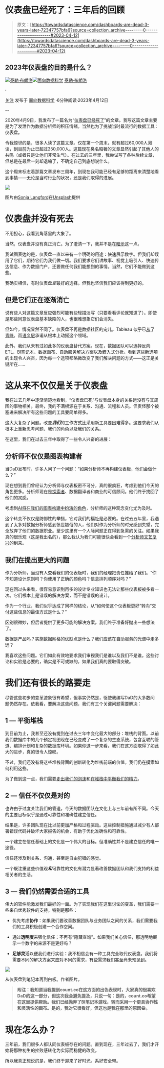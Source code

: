 # 仪表盘已经死了：三年后的回顾

> 原文：[https://towardsdatascience.com/dashboards-are-dead-3-years-later-72347757bfa6?source=collection_archive---------0-----------------------#2023-04-12](https://towardsdatascience.com/dashboards-are-dead-3-years-later-72347757bfa6?source=collection_archive---------0-----------------------#2023-04-12)

## 2023年仪表盘的目的是什么？

[](https://taylor-count.medium.com/?source=post_page-----72347757bfa6--------------------------------)[![泰勒·布朗洛](../Images/1b9df2c82aea2920ba4059dba8b7c93b.png)](https://taylor-count.medium.com/?source=post_page-----72347757bfa6--------------------------------)[](https://towardsdatascience.com/?source=post_page-----72347757bfa6--------------------------------)[![面向数据科学](../Images/a6ff2676ffcc0c7aad8aaf1d79379785.png)](https://towardsdatascience.com/?source=post_page-----72347757bfa6--------------------------------) [泰勒·布朗洛](https://taylor-count.medium.com/?source=post_page-----72347757bfa6--------------------------------)

·

[关注](https://medium.com/m/signin?actionUrl=https%3A%2F%2Fmedium.com%2F_%2Fsubscribe%2Fuser%2Fcdc63fa2a06e&operation=register&redirect=https%3A%2F%2Ftowardsdatascience.com%2Fdashboards-are-dead-3-years-later-72347757bfa6&user=Taylor+Brownlow&userId=cdc63fa2a06e&source=post_page-cdc63fa2a06e----72347757bfa6---------------------post_header-----------) 发布于 [面向数据科学](https://towardsdatascience.com/?source=post_page-----72347757bfa6--------------------------------) ·6分钟阅读·2023年4月12日[](https://medium.com/m/signin?actionUrl=https%3A%2F%2Fmedium.com%2F_%2Fvote%2Ftowards-data-science%2F72347757bfa6&operation=register&redirect=https%3A%2F%2Ftowardsdatascience.com%2Fdashboards-are-dead-3-years-later-72347757bfa6&user=Taylor+Brownlow&userId=cdc63fa2a06e&source=-----72347757bfa6---------------------clap_footer-----------)

--

[](https://medium.com/m/signin?actionUrl=https%3A%2F%2Fmedium.com%2F_%2Fbookmark%2Fp%2F72347757bfa6&operation=register&redirect=https%3A%2F%2Ftowardsdatascience.com%2Fdashboards-are-dead-3-years-later-72347757bfa6&source=-----72347757bfa6---------------------bookmark_footer-----------)

2020年4月9日，我发布了一篇名为“[仪表盘已经死了](/dashboards-are-dead-b9f12eeb2ad2?ref=blog.count.co)”的文章。我写这篇文章主要是为了发泄作为数据分析师的积压情绪，当然也为了挑战当时最流行的数据工具：仪表盘。

令我惊讶的是，很多人读了这篇文章。仅在第一个周末，就有超过60,000人阅读，到目前为止已超过250,000人。这篇现在臭名昭著的文章显然引起了其他人的共鸣（或者只是让他们非常生气）。在过去的三年里，我尝试写了各种后续文章，但总是在最后一刻却退缩了，不确定自己到底想说什么。

这个周末标志着那篇文章发布三周年，到现在我可能已经有足够的距离来清楚地看到事情——无论是当时行业的状况，还是我们取得的进展。

![](../Images/bb299a0d44083c03fda310e027af41a6.png)

图片由[Sonja Langford](https://unsplash.com/@sonjalangford?utm_source=unsplash&utm_medium=referral&utm_content=creditCopyText)在[Unsplash](https://unsplash.com/photos/eIkbSc3SDtI?utm_source=unsplash&utm_medium=referral&utm_content=creditCopyText)提供

# 仪表盘并没有死去

不用担心，我看到角落里的大象了。

当然，仪表盘并没有真正消亡。为了澄清一下，我并不是在[暗示](https://en.wikipedia.org/wiki/Hyperbole?ref=blog.count.co)这一点。

我试图表达的是，仪表盘一直以来有一个明确的用途：快速展示数字。但我们却误用了它们，期待它们为我们做一切。我们要求它们讲故事、视觉上吸引人、快速传达信息、作为数据门户，还要做任何我们能想到的事情。当然，它们不能做到这些。

我确实相信，有时仪表盘*是*最好的选择。但我也坚信我们应该得到更好的。

## 但是它们正在逐渐消亡

说有些人对这篇文章反应强烈可能有些轻描淡写（只要看看评论就知道了）。即使是那些同意仪表盘基本缺陷的人，也很难想象它们会消失。

但如今，情况显然不同了。仪表盘不再是数据社区的宠儿。Tableau 似乎已[从](https://twitter.com/RobertJanezic/status/1612434044024942592?ref_src=twsrc%5Etfw%7Ctwcamp%5Etweetembed%7Ctwterm%5E1612434044024942592%7Ctwgr%5Eda0a846c0dbea47294b79d9175b39be98540921f%7Ctwcon%5Es1_&ref_url=https%3A%2F%2Fblog.count.co%2Fp%2F6dc638ff-67e5-482b-85ee-885a849f64d8%2F&ref=blog.count.co)了[青睐](https://www.geekwire.com/2023/tableau-has-been-killed-by-salesforce-past-and-current-tableau-employees-gather-at-irish-wake/?ref=blog.count.co)，而[语义层](https://davidsj.substack.com/p/semantic-superiority-part-1?ref=blog.count.co)承诺从根本上动摇这个领域。

此外，我们从未有过如此多的仪表盘替代方案。现在，数据团队可以选择反向ETL、BI笔记本、数据画布、自助服务解决方案以及嵌入式分析。看到这些新选项的出现令人兴奋，因为每一个选项都略微改变了我们解决问题的方式——这正是关键所在……

# 这从来不仅仅是关于仪表盘

我在过去几年中逐渐清楚地看到，“仪表盘已死”与仪表盘本身的关系远没有与其周围的事物相关。最终，我的不满根源在于关系、沟通、流程和人员。但责怪那个被塞进来解决所有这些问题的工具要简单得多。

这大大复杂了问题。改变***我们***的工作方式比采用新工具要困难得多。这要求我们从根本上重新思考问题、我们的角色以及我们的关系。

在这里，我们在过去三年中取得了一些令人兴奋的进展：

## 分析师不仅仅是图表构建者

当DaD发布时，许多人问了一个问题：“如果分析师不再构建仪表板，他们会做什么？”

现在想到我们曾经认为分析师与仪表板密不可分，真的很疯狂，考虑到他们今天的角色更多。分析师现在是[探索者](https://wrongbutuseful.substack.com/p/analysts-are-explorers?ref=blog.count.co)、数据翻译者和商业的可信顾问。他们终于找回了他们的灵感。

考虑到[AI将在我们的图表构建中扮演的角色](https://www.forbes.com/sites/bernardmarr/2023/02/07/will-chatgpt-put-data-analysts-out-of-work/?sh=57a7b9fe4030&ref=blog.count.co)，分析师的这种观念变化尤为及时。

这个转变不仅仅是防御性的举措，它对我们的福祉是必要的。在过去五年里，我遇到了太多对数据分析师感到愤世嫉俗的人，他们对作为分析师的时光感到失望，完全放弃了他们的数据职业。至少这里有一个人际问题正在得到急需的关注。如果我真的很乐观（这是我出名的），那么我认为我们可能很快会看到一个[分析师文艺复兴](https://blog.count.co/what-will-analyst-2-0-look-like/)的到来。

## 我们在提出更大的问题

作为分析师，当没有人查看我们的仪表板时，我们的经理把责任推给了我们。“你不知道设计原则吗？你使用了正确的颜色吗？信息排列顺序对吗？”

现在回过头来看，很容易意识到再多的设计专业知识也无法让那些仪表板被多看一次。它们根本上是错误的解决方案，而不是错误的设计。

作为一个行业，我们似乎达成了同样的结论，从“如何使这个仪表板更好”转向“交付这些信息的最佳方式是什么？”

区别很微妙，但后者提供了更多可能的解决方案。我们终于准备好抛出一些想法了。

数据是产品吗？实施数据网格的优缺点是什么？我们应该在自助服务的光谱中走多远？

我喜欢这些问题。它们如此有效地要求我们审视我们是谁以及我们不是谁。这些讨论和实验是必要的，确实是不可或缺的，如果我们真的要取得突破。

# 我们还有很长的路要走

尽管这些初步的变革迹象很有希望，但事实仍然是，驱使我编写DaD的大多数问题仍然存在。依我看，要解决这些问题，我们有三个关键问题需要解决：

## 1 — 平衡堆栈

到目前为止，我甚至还没有提到在过去三年中变化最大的部分：堆栈的背面。以前我们数据库中的几个预定视图现在已经变成了一个复杂的生态系统，包含互联的管道、编排计划和复杂的数据库环境。如果你退一步来看，我们在这方面取得了如此大的进步，真的很令人惊叹。

不过，我们还没有将这些堆栈背面的创新转化为堆栈前端的价值。我们仍在摸索如何利用这些。

为了做到这一点，我们需要[走出我们的泡沫](https://www.linkedin.com/pulse/dear-data-practitioner-have-you-gone-outside-?ref=blog.count.co)和[在堆栈中平衡我们的精力](https://superdatablog.substack.com/p/how-to-build-an-analytics-front-end?ref=blog.count.co)。

## 2 — 信任不仅仅是对的

也许由于过度关注我们的管道，今天的数据团队在文化上与三年前有所不同。今天的主要目标似乎是通过可靠性和准确性建立信任。

结果是，许多团队现在比以前更加严格和过程驱动。这些控制措施通过减少有人部署错误代码并破坏大家报告的机会，有助于优化准确性和可靠性。

一个建立在信任基础上的文化是一个伟大的目标。但准确性并不是建立信任的唯一途径。

信任还涉及到关系、沟通，甚至是自由犯错的感觉。

一个既注重这些价值观***和***可靠性的文化有潜力显著改善数据团队和我们支持的利益相关者的生活。

## 3 — 我们仍然需要合适的工具

伟大的软件能激发我们最好的一面。为了实现我们在这里讨论的变革，我们需要一些来自优秀软件的支持。特别是那些：

+   优先考虑**协作**：如果我们要改善数据团队与业务团队之间的关系，我们需要我们的工具积极创建一个合作空间。

+   通过**透明度**来强化信任：不再有“隐藏查询”。如果我们关心信任，那透明地展示一个数字的来源不是更好吗？

+   **足够灵活**以便我们进行实验：我不相信会有一种工具完全取代仪表盘。我们将需要不同的解决方案来应对不同的需求，有些需求我们甚至尚未预见到。

![](../Images/a39e534a135676d26db5c0c328c3531a.png)

从仪表盘到笔记本再到白板。作者图片。

> **附注：我知道当我提到count.co在这方面的出色表现时，大家真的很喜欢DaD的这一部分，但这次我会避免提及，只说一句：是的，count.co希望在这里提供帮助。我们已经抛弃了BI笔记本游戏，转而采用一个更具协作性和灵活性的画布。是的，我对它很看好，但这也是我在那里的原因😀。**

# 现在怎么办？

三年前，我们很多人都认同仪表板存在的问题。直到现在，三年过去了，我们才开始将那种初生的挫败感转化为实际而稳健的改变。

所以我真正想说的是，我们终于迎来了好时光。系好安全带。
